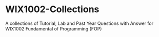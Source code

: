 # WIX1002-Collections
A collections of Tutorial, Lab and Past Year Questions with Answer for WIX1002 Fundamental of Programming (FOP)
